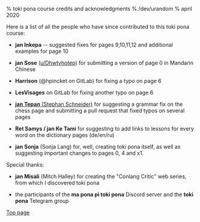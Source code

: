 % toki pona course credits and acknowledgments
% /dev/urandom
% april 2020

Here is a list of all the people who have since contributed to this toki pona
course:

* **jan Inkepa** -- suggested fixes for pages 9,10,11,12 and additional examples
  for page 10 

* **jan Sose** ([u/Dhwtyhotep](https://reddit.com/u/Dhwtyhotep)) for submitting
  a version of page 0 in Mandarin Chinese

* **Harrison** (@hpincket on GitLab) for fixing a typo on page 6

* **LesVisages** on GitLab for fixing another typo on page 6

* [**jan Tepan** (Stephan Schneider)](https://github.com/stefichjo/toki-pona)
  for suggesting a grammar fix on the chess page and submitting a pull request
  that fixed typos on several pages

* **Ret Samys / jan Ke Tami** for suggesting to add links to lessons for every
  word on the dictionary pages (de/en/ru)

* **jan Sonja** (Sonja Lang) for, well, creating toki pona itself, as well as
  suggesting important changes to pages 0, 4 and x1.

Special thanks:

* **jan Misali** (Mitch Halley) for creating the "Conlang Critic" web series,
  from which I discovered toki pona

* the participants of the **ma pona pi toki pona** Discord server and the
  **toki pona** Telegram group

[Top page](index.html)
